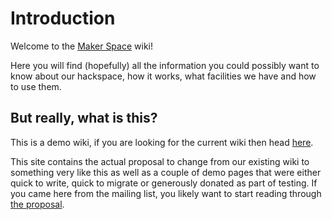 # Introduction

Welcome to the [Maker Space](https://www.makerspace.org.uk/) wiki!

Here you will find (hopefully) all the information you could possibly want to know about our hackspace, how it works, what facilities we have and how to use them.

## But really, what is this?

This is a demo wiki, if you are looking for the current wiki then head [here](https://makerspace.pbworks.com/).

This site contains the actual proposal to change from our existing wiki to something very like this as well as a couple of demo pages that were either quick to write, quick to migrate or generously donated as part of testing.
If you came here from the mailing list, you likely want to start reading through [the proposal](./proposal/).
